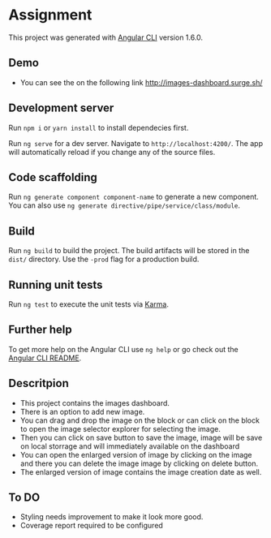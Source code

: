 # Assignment

This project was generated with [Angular CLI](https://github.com/angular/angular-cli) version 1.6.0.

## Demo 
- You can see the on the following link 
http://images-dashboard.surge.sh/

## Development server

Run `npm i` or `yarn install` to install dependecies first.

Run `ng serve` for a dev server. Navigate to `http://localhost:4200/`. The app will automatically reload if you change any of the source files.

## Code scaffolding

Run `ng generate component component-name` to generate a new component. You can also use `ng generate directive/pipe/service/class/module`.

## Build

Run `ng build` to build the project. The build artifacts will be stored in the `dist/` directory. Use the `-prod` flag for a production build.

## Running unit tests

Run `ng test` to execute the unit tests via [Karma](https://karma-runner.github.io).

## Further help

To get more help on the Angular CLI use `ng help` or go check out the [Angular CLI README](https://github.com/angular/angular-cli/blob/master/README.md).

## Descritpion 
- This project contains the images dashboard.  
- There is an option to add new image. 
- You can drag and drop the image on the block or can click on the block to open the image selector explorer for selecting the image.
- Then you can click on save button to save the image, image will be save on local storrage and will immediately available on the dashboard
- You can open the enlarged version of image by clicking on the image and there you can delete the image image by clicking on delete button. 
- The enlarged version of image contains the image creation date as well. 

## To DO 
- Styling needs improvement to make it look more good.
- Coverage report required to be configured

```
